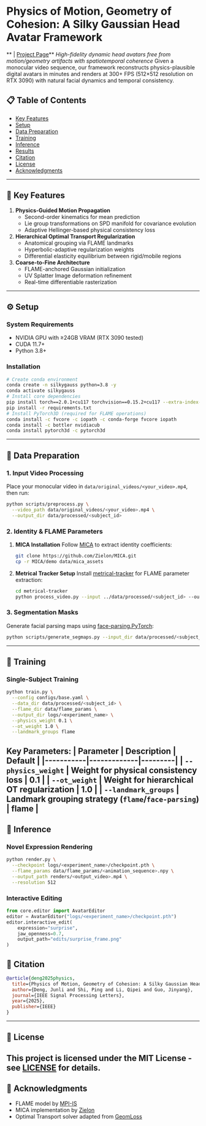 # Physics of Motion, Geometry of Cohesion: A Silky Gaussian Head Avatar Framework
** | [Project Page](https://example.com/project_page)**
*High-fidelity dynamic head avatars free from motion/geometry artifacts with spatiotemporal coherence*
Given a monocular video sequence, our framework reconstructs physics-plausible digital avatars in minutes and renders at 300+ FPS (512×512 resolution on RTX 3090) with natural facial dynamics and temporal consistency.
## 📋 Table of Contents
- [Key Features](#-key-features)
- [Setup](#-setup)
- [Data Preparation](#-data-preparation)
- [Training](#-training)
- [Inference](#-inference)
- [Results](#-results)
- [Citation](#-citation)
- [License](#-license)
- [Acknowledgments](#-acknowledgments)
---
## 🌟 Key Features
1. **Physics-Guided Motion Propagation**
   - Second-order kinematics for mean prediction
   - Lie group transformations on SPD manifold for covariance evolution
   - Adaptive Hellinger-based physical consistency loss
2. **Hierarchical Optimal Transport Regularization**
   - Anatomical grouping via FLAME landmarks
   - Hyperbolic-adaptive regularization weights
   - Differential elasticity equilibrium between rigid/mobile regions
3. **Coarse-to-Fine Architecture**
   - FLAME-anchored Gaussian initialization
   - UV Splatter Image deformation refinement
   - Real-time differentiable rasterization
---
## ⚙️ Setup
### System Requirements
- NVIDIA GPU with ≥24GB VRAM (RTX 3090 tested)
- CUDA 11.7+
- Python 3.8+
### Installation
```bash
# Create conda environment
conda create -n silkygauss python=3.8 -y
conda activate silkygauss
# Install core dependencies
pip install torch==2.0.1+cu117 torchvision==0.15.2+cu117 --extra-index-url https://download.pytorch.org/whl/cu117
pip install -r requirements.txt
# Install PyTorch3D (required for FLAME operations)
conda install -c fvcore -c iopath -c conda-forge fvcore iopath
conda install -c bottler nvidiacub
conda install pytorch3d -c pytorch3d
```
---
## 📂 Data Preparation
### 1. Input Video Processing
Place your monocular video in `data/original_videos/<your_video>.mp4`, then run:
```bash
python scripts/preprocess.py \
  --video_path data/original_videos/<your_video>.mp4 \
  --output_dir data/processed/<subject_id>
```
### 2. Identity & FLAME Parameters
1. **MICA Installation**
   Follow [MICA](https://github.com/Zielon/MICA) to extract identity coefficients:
   ```bash
   git clone https://github.com/Zielon/MICA.git
   cp -r MICA/demo data/mica_assets
   ```
2. **Metrical Tracker Setup**
   Install [metrical-tracker](https://github.com/Zielon/metrical-tracker) for FLAME parameter extraction:
   ```bash
   cd metrical-tracker
   python process_video.py --input ../data/processed/<subject_id> --output ../data/flame_params
   ```
### 3. Segmentation Masks
Generate facial parsing maps using [face-parsing.PyTorch](https://github.com/zllrunning/face-parsing.PyTorch):
```bash
python scripts/generate_segmaps.py --input_dir data/processed/<subject_id>/frames
```
---
## 🚀 Training
### Single-Subject Training
```bash
python train.py \
  --config configs/base.yaml \
  --data_dir data/processed/<subject_id> \
  --flame_dir data/flame_params \
  --output_dir logs/<experiment_name> \
  --physics_weight 0.1 \
  --ot_weight 1.0 \
  --landmark_groups flame
```
**Key Parameters**:
| Parameter | Description | Default |
|-----------|-------------|---------|
| `--physics_weight` | Weight for physical consistency loss | 0.1 |
| `--ot_weight` | Weight for hierarchical OT regularization | 1.0 |
| `--landmark_groups` | Landmark grouping strategy (`flame`/`face-parsing`) | flame |
---
## 🔮 Inference
### Novel Expression Rendering
```bash
python render.py \
  --checkpoint logs/<experiment_name>/checkpoint.pth \
  --flame_params data/flame_params/<animation_sequence>.npy \
  --output_path renders/<output_video>.mp4 \
  --resolution 512
```
### Interactive Editing
```python
from core.editor import AvatarEditor
editor = AvatarEditor("logs/<experiment_name>/checkpoint.pth")
editor.interactive_edit(
    expression="surprise",
    jaw_openness=0.7,
    output_path="edits/surprise_frame.png"
)
```

## 📜 Citation
```bibtex
@article{deng2025physics,
  title={Physics of Motion, Geometry of Cohesion: A Silky Gaussian Head Avatar Framework},
  author={Deng, Junli and Shi, Ping and Li, Qipei and Guo, Jinyang},
  journal={IEEE Signal Processing Letters},
  year={2025},
  publisher={IEEE}
}
```
---
## 📄 License
This project is licensed under the MIT License - see [LICENSE](LICENSE) for details.
---
## 🙏 Acknowledgments
- FLAME model by [MPI-IS](https://flame.is.tue.mpg.de/)
- MICA implementation by [Zielon](https://github.com/Zielon/MICA)
- Optimal Transport solver adapted from [GeomLoss](https://www.kernel-operations.io/geomloss/)